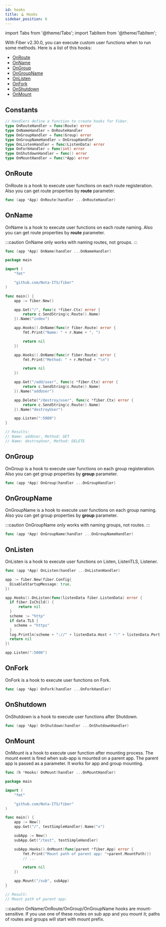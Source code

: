 ```yaml
---
id: hooks
title: 🪝 Hooks
sidebar_position: 6
---
```


import Tabs from '@theme/Tabs';
import TabItem from '@theme/TabItem';

With Fiber v2.30.0, you can execute custom user functions when to run some methods. Here is a list of this hooks:
- [OnRoute](#onroute)
- [OnName](#onname)
- [OnGroup](#ongroup)
- [OnGroupName](#ongroupname)
- [OnListen](#onlisten)
- [OnFork](#onfork)
- [OnShutdown](#onshutdown)
- [OnMount](#onmount)

## Constants
```go
// Handlers define a function to create hooks for Fiber.
type OnRouteHandler = func(Route) error
type OnNameHandler = OnRouteHandler
type OnGroupHandler = func(Group) error
type OnGroupNameHandler = OnGroupHandler
type OnListenHandler = func(ListenData) error
type OnForkHandler = func(int) error
type OnShutdownHandler = func() error
type OnMountHandler = func(*App) error
```

## OnRoute

OnRoute is a hook to execute user functions on each route registeration. Also you can get route properties by **route** parameter.

```go title="Signature"
func (app *App) OnRoute(handler ...OnRouteHandler)
```

## OnName

OnName is a hook to execute user functions on each route naming. Also you can get route properties by **route** parameter.

:::caution
OnName only works with naming routes, not groups.
:::

```go title="Signature"
func (app *App) OnName(handler ...OnNameHandler)
```

<Tabs>
<TabItem value="onname-example" label="OnName Example">

```go
package main

import (
	"fmt"

	"github.com/Nota-ITS/fiber"
)

func main() {
	app := fiber.New()

	app.Get("/", func(c *fiber.Ctx) error {
		return c.SendString(c.Route().Name)
	}).Name("index")

	app.Hooks().OnName(func(r fiber.Route) error {
		fmt.Print("Name: " + r.Name + ", ")

		return nil
	})

	app.Hooks().OnName(func(r fiber.Route) error {
		fmt.Print("Method: " + r.Method + "\n")

		return nil
	})

	app.Get("/add/user", func(c *fiber.Ctx) error {
		return c.SendString(c.Route().Name)
	}).Name("addUser")

	app.Delete("/destroy/user", func(c *fiber.Ctx) error {
		return c.SendString(c.Route().Name)
	}).Name("destroyUser")

	app.Listen(":5000")
}

// Results:
// Name: addUser, Method: GET
// Name: destroyUser, Method: DELETE
```
</TabItem>
</Tabs>

## OnGroup

OnGroup is a hook to execute user functions on each group registeration. Also you can get group properties by **group** parameter.

```go title="Signature"
func (app *App) OnGroup(handler ...OnGroupHandler)
```

## OnGroupName

OnGroupName is a hook to execute user functions on each group naming. Also you can get group properties by **group** parameter.

:::caution
OnGroupName only works with naming groups, not routes.
:::

```go title="Signature"
func (app *App) OnGroupName(handler ...OnGroupNameHandler)
```

## OnListen

OnListen is a hook to execute user functions on Listen, ListenTLS, Listener.

```go title="Signature"
func (app *App) OnListen(handler ...OnListenHandler)
```

<Tabs>
<TabItem value="onlisten-example" label="OnListen Example">

```go
app := fiber.New(fiber.Config{
  DisableStartupMessage: true,
})

app.Hooks().OnListen(func(listenData fiber.ListenData) error {
  if fiber.IsChild() {
	  return nil
  }
  scheme := "http"
  if data.TLS {
    scheme = "https"
  }
  log.Println(scheme + "://" + listenData.Host + ":" + listenData.Port)
  return nil
})

app.Listen(":5000")
```

</TabItem>
</Tabs>

## OnFork

OnFork is a hook to execute user functions on Fork.

```go title="Signature"
func (app *App) OnFork(handler ...OnForkHandler)
```

## OnShutdown

OnShutdown is a hook to execute user functions after Shutdown.

```go title="Signature"
func (app *App) OnShutdown(handler ...OnShutdownHandler)
```

## OnMount

OnMount is a hook to execute user function after mounting process. The mount event is fired when sub-app is mounted on a parent app. The parent app is passed as a parameter. It works for app and group mounting.

```go title="Signature"
func (h *Hooks) OnMount(handler ...OnMountHandler) 
```

<Tabs>
<TabItem value="onmount-example" label="OnMount Example">

```go
package main

import (
	"fmt"

	"github.com/Nota-ITS/fiber"
)

func main() {
	app := New()
	app.Get("/", testSimpleHandler).Name("x")

	subApp := New()
	subApp.Get("/test", testSimpleHandler)

	subApp.Hooks().OnMount(func(parent *fiber.App) error {
		fmt.Print("Mount path of parent app: "+parent.MountPath())
		// ...

		return nil
	})

	app.Mount("/sub", subApp)
}

// Result:
// Mount path of parent app: 
```

</TabItem>
</Tabs>


:::caution
OnName/OnRoute/OnGroup/OnGroupName hooks are mount-sensitive. If you use one of these routes on sub app and you mount it; paths of routes and groups will start with mount prefix.

